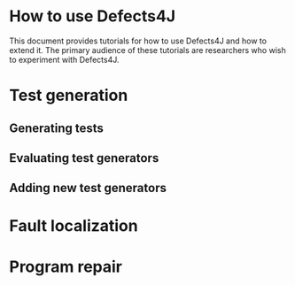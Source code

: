 How to use Defects4J
================
This document provides tutorials for how to use Defects4J and how to extend it.
The primary audience of these tutorials are researchers who wish to experiment
with Defects4J.

Test generation
===============

Generating tests
----------------

Evaluating test generators
--------------------------

Adding new test generators
--------------------------


Fault localization
==================


Program repair
==============
